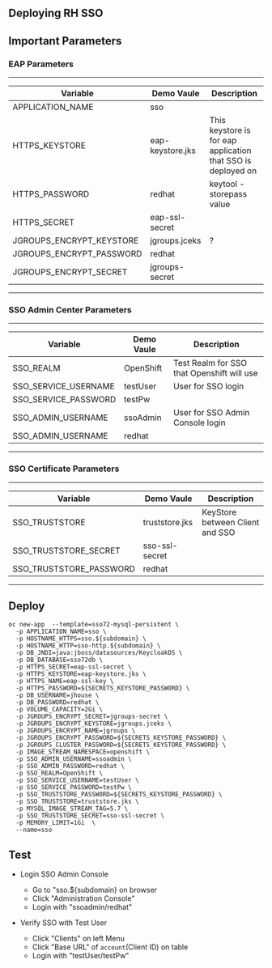 Deploying RH SSO
----------------

## Important Parameters

### EAP Parameters
------------------------------------------------
|Variable|      Demo Vaule        | Description|
|--------|------------------------|------------|
|APPLICATION_NAME| sso | |
|HTTPS_KEYSTORE| eap-keystore.jks | This keystore is for eap application that SSO is deployed on|
|HTTPS_PASSWORD| redhat | keytool -storepass value|
|HTTPS_SECRET| eap-ssl-secret |   |
|JGROUPS_ENCRYPT_KEYSTORE| jgroups.jceks | ?|
|JGROUPS_ENCRYPT_PASSWORD| redhat| |
|JGROUPS_ENCRYPT_SECRET| jgroups-secret| |
-----------------------------------------

### SSO Admin Center Parameters
-----------------------------------------------
|Variable|      Demo Vaule        |Description|
|--------|------------------------|-----------|
|SSO_REALM  | OpenShift| Test Realm for SSO that Openshift will use|
|SSO_SERVICE_USERNAME|testUser| User for SSO login|
|SSO_SERVICE_PASSWORD|testPw||
|SSO_ADMIN_USERNAME|ssoAdmin| User for SSO Admin Console login|
|SSO_ADMIN_USERNAME | redhat||
-------------------------------------

### SSO Certificate Parameters
-----------------------------------------------
|Variable|      Demo Vaule        |Description|
|--------|------------------------|-----------|
|SSO_TRUSTSTORE| truststore.jks| KeyStore between Client and SSO|
|SSO_TRUSTSTORE_SECRET| sso-ssl-secret||
|SSO_TRUSTSTORE_PASSWORD| redhat  ||
---------------------------------------

## Deploy

```
oc new-app  --template=sso72-mysql-persistent \
  -p APPLICATION_NAME=sso \
  -p HOSTNAME_HTTPS=sso.${subdomain} \
  -p HOSTNAME_HTTP=sso-http.${subdomain} \
  -p DB_JNDI=java:jboss/datasources/KeycloakDS \
  -p DB_DATABASE=sso72db \
  -p HTTPS_SECRET=eap-ssl-secret \
  -p HTTPS_KEYSTORE=eap-keystore.jks \
  -p HTTPS_NAME=eap-ssl-key \
  -p HTTPS_PASSWORD=${SECRETS_KEYSTORE_PASSWORD} \
  -p DB_USERNAME=jhouse \
  -p DB_PASSWORD=redhat \
  -p VOLUME_CAPACITY=2Gi \
  -p JGROUPS_ENCRYPT_SECRET=jgroups-secret \
  -p JGROUPS_ENCRYPT_KEYSTORE=jgroups.jceks \
  -p JGROUPS_ENCRYPT_NAME=jgroups \
  -p JGROUPS_ENCRYPT_PASSWORD=${SECRETS_KEYSTORE_PASSWORD} \
  -p JGROUPS_CLUSTER_PASSWORD=${SECRETS_KEYSTORE_PASSWORD} \
  -p IMAGE_STREAM_NAMESPACE=openshift \
  -p SSO_ADMIN_USERNAME=ssoadmin \
  -p SSO_ADMIN_PASSWORD=redhat \
  -p SSO_REALM=OpenShift \
  -p SSO_SERVICE_USERNAME=testUser \
  -p SSO_SERVICE_PASSWORD=testPw \
  -p SSO_TRUSTSTORE_PASSWORD=${SECRETS_KEYSTORE_PASSWORD} \
  -p SSO_TRUSTSTORE=truststore.jks \
  -p MYSQL_IMAGE_STREAM_TAG=5.7 \
  -p SSO_TRUSTSTORE_SECRET=sso-ssl-secret \
  -p MEMORY_LIMIT=1Gi  \
  --name=sso
```

## Test

- Login SSO Admin Console
  - Go to "sso.${subdomain} on browser
  - Click "Administration Console"
  - Login with "ssoadmin/redhat"

- Verify SSO with Test User
  - Click "Clients" on left Menu
  - Click "Base URL" of `account`(Client ID) on table
  - Login with "testUser/testPw"




